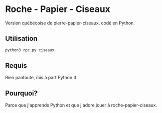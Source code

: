 # Roche - Papier - Ciseaux

Version québécoise de pierre-papier-ciseaux, codé en Python.

## Utilisation

```bash
python3 rpc.py ciseaux
```

## Requis

Rien pantoute, mis à part Python 3

## Pourquoi?

Parce que j'apprends Python et que j'adore jouer à roche-papier-ciseaux. 
